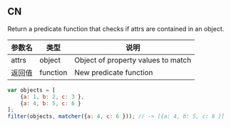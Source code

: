 ## CN

Return a predicate function that checks if attrs are contained in an object.

|参数名|类型|说明|
|-----|----|---|
|attrs |object  |Object of property values to match|
|返回值|function|New predicate function            |

```javascript
var objects = [
    {a: 1, b: 2, c: 3 },
    {a: 4, b: 5, c: 6 }
];
filter(objects, matcher({a: 4, c: 6 })); // -> [{a: 4, b: 5, c: 6 }]
```